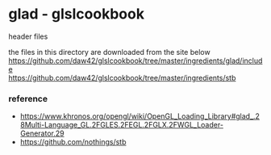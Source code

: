 glad - glslcookbook
===============

header files <br/>

the files in this directory are downloaded from the site below <br/>
https://github.com/daw42/glslcookbook/tree/master/ingredients/glad/include <br/>
https://github.com/daw42/glslcookbook/tree/master/ingredients/stb <br/>

### reference
- https://www.khronos.org/opengl/wiki/OpenGL_Loading_Library#glad_.28Multi-Language_GL.2FGLES.2FEGL.2FGLX.2FWGL_Loader-Generator.29
- https://github.com/nothings/stb

